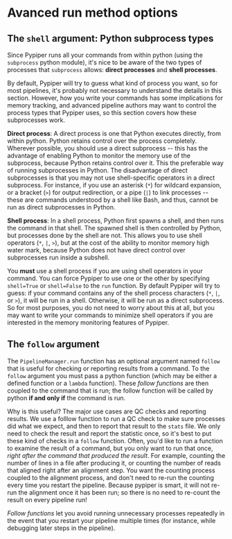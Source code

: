 # Avanced run method options

## The `shell` argument: Python subprocess types

Since Pypiper runs all your commands from within python (using the `subprocess` python module), it's nice to be aware of the two types of processes that `subprocess` allows: **direct processes** and **shell processes**.

By default, Pypiper will try to guess what kind of process you want, so for most pipelines, it's probably not necessary to understand the details in this section. However, how you write your commands has some implications for memory tracking, and advanced pipeline authors may want to control the process types that Pypiper uses, so this section covers how these subprocesses work.

**Direct process**: A direct process is one that Python executes directly, from within python. Python retains control over the process completely. Wherever possible, you should use a direct subprocess -- this has the advantage of enabling Python to monitor the memory use of the subprocess, because Python retains control over it. This the preferable way of running subprocesses in Python. The disadvantage of direct subprocesses is that you may not use shell-specific operators in a direct subprocess. For instance, if you use an asterisk (`*`) for wildcard expansion, or a bracket (`>`) for output redirection, or a pipe (`|`) to link processes -- these are commands understood by a shell like Bash, and thus, cannot be run as direct subprocesses in Python.

**Shell process**: In a shell process, Python first spawns a shell, and then runs the command in that shell. The spawned shell is then controlled by Python, but processes done by the shell are not. This allows you to use shell operators (`*`, `|`, `>`), but at the cost of the ability to monitor memory high water mark, because Python does not have direct control over subprocesses run inside a subshell. 

You **must** use a shell process if you are using shell operators in your command.  You can force Pypiper to use one or the other by specifying `shell=True` or `shell=False` to the `run` function. By default Pypiper will try to guess: if your command contains any of the shell process characters (`*`, `|`, or `>`), it will be run in a shell. Otherwise, it will be run as a direct subprocess. So for most purposes, you do not need to worry about this at all, but you may want to write your commands to minimize shell operators if you are interested in the memory monitoring features of Pypiper.

## The `follow` argument


The `PipelineManager.run` function has an optional argument named `follow` that is useful for checking or reporting results from a command. To the `follow` argument you must pass a python function (which may be either a defined function or a `lambda` function). These *follow functions* are then coupled to the command that is run; the follow function will be called by python **if and only if** the command is run. 

Why is this useful? The major use cases are QC checks and reporting results. We use a folllow function to  run a QC check to make sure processes did what we expect, and then to report that result to the `stats` file. We only need to check the result and report the statistic once, so it's best to put these kind of checks in a `follow` function. Often, you'd like to run a function to examine the result of a command, but you only want to run that once, *right after the command that produced the result*. For example, counting the number of lines in a file after producing it, or counting the number of reads that aligned right after an alignment step. You want the counting process coupled to the alignment process, and don't need to re-run the counting every time you restart the pipeline. Because pypiper is smart, it will not re-run the alignment once it has been run; so there is no need to re-count the result on every pipeline run! 

*Follow functions* let you avoid running unnecessary processes repeatedly in the event that you restart your pipeline multiple times (for instance, while debugging later steps in the pipeline).
